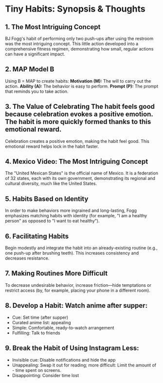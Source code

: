 # Tiny Habits: Synopsis & Thoughts

## 1. The Most Intriguing Concept
BJ Fogg's habit of performing only two push-ups after using the restroom was the most intriguing concept. This little action developed into a comprehensive fitness regimen, demonstrating how small, regular actions can have a significant impact.

## 2. MAP Model B
Using B = MAP to create habits:
**Motivation (M):** The will to carry out the action.
**Ability (A):** The behavior is easy to perform. **Prompt (P):** The prompt that reminds you to take action.

## 3. The Value of Celebrating The habit feels good because celebration evokes a positive emotion. The habit is more quickly formed thanks to this emotional reward.
Celebration creates a positive emotion, making the habit feel good. This emotional reward helps lock in the habit faster.


## 4. Mexico Video: The Most Intriguing Concept
The "United Mexican States" is the official name of Mexico. It is a federation of 32 states, each with its own government, demonstrating its regional and cultural diversity, much like the United States.

## 5. Habits Based on Identity
In order to make behaviors more ingrained and long-lasting, Fogg emphasizes matching habits with identity (for example, "I am a healthy person" as opposed to "I want to eat healthy").

## 6. Facilitating Habits
Begin modestly and integrate the habit into an already-existing routine (e.g., one push-up after brushing teeth). This increases consistency and decreases resistance.

## 7. Making Routines More Difficult
To decrease undesirable behavior, increase friction—hide temptations or restrict access (by, for example, placing your phone in a different room).


## 8. Develop a Habit: **Watch anime after supper:**
- Cue: Set time (after supper)
- Curated anime list: appealing
- Simple: Comfortable, ready-to-watch arrangement
- Fulfilling: Talk to friends

## 9. Break the Habit of Using Instagram Less:
- Invisible cue: Disable notifications and hide the app
- Unappealing: Swap it out for reading; more difficult: Limit the amount of - time spent on screens.
- Disappointing: Consider time lost
